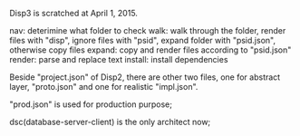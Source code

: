 Disp3 is scratched at April 1, 2015.

nav: deterimine what folder to check
walk: walk through the folder, render files with "disp", ignore files with "psid", expand folder with "psid.json", otherwise copy files
expand: copy and render files according to "psid.json"
render: parse and replace text
install: install dependencies

Beside "project.json" of Disp2, there are other two files, one for abstract layer, "proto.json" and one for realistic "impl.json".

"prod.json" is used for production purpose;

dsc(database-server-client) is the only architect now;

